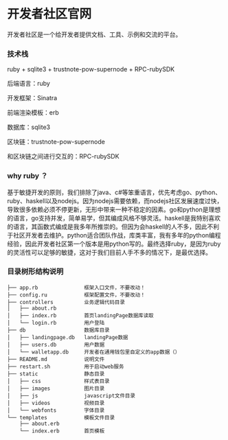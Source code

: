 # 开发者社区官网

开发者社区是一个给开发者提供文档、工具、示例和交流的平台。

### 技术栈

ruby + sqlite3 + trustnote-pow-supernode + RPC-rubySDK

后端语言：ruby

开发框架：Sinatra

前端渲染模板：erb

数据库：sqlite3

区块链：trustnote-pow-supernode

和区块链之间进行交互的：RPC-rubySDK



### why ruby ？

基于敏捷开发的原则，我们排除了java、c#等笨重语言，优先考虑go、python、ruby、haskell以及nodejs。因为nodejs需要依赖，而nodejs社区发展速度过快，导致很多依赖必须不停更新，无形中带来一种不稳定的因素。go和python是理想的语言，go支持并发，简单易学，但其编成风格不够灵活。haskell是我特别喜欢的语言，其函数式编成是我多年所推崇的。但因为会haskell的人不多，因此不利于社区开发者去维护。python适合团队作战，库类丰富，我有多年的python编程经验，因此开发者社区第一个版本是用python写的。最终选择ruby，是因为ruby的灵活性可以足够的敏捷，这对于我们目前人手不多的情况下，是最优选择。



### 目录树形结构说明

```
├── app.rb               框架入口文件，不要改动！
├── config.ru            框架配置文件，不要改动！
├── controllers          业务逻辑代码目录
│   ├── about.rb         
│   ├── index.rb         首页landingPage数据库读取
│   └── login.rb         用户登陆
├── db                   数据库目录
│   ├── landingpage.db   landingPage数据
│   ├── users.db         用户数据
│   └── walletapp.db     开发者在通用钱包里自定义的app数据（）
├── README.md            说明文件
├── restart.sh           用于启动web服务
├── static               静态目录
│   ├── css              样式表目录
│   ├── images           图片目录
│   ├── js               javascript文件目录
│   ├── videos           视频目录
│   └── webfonts         字体目录
└── templates            模板文件目录
    ├── about.erb        
    └── index.erb        首页模板
```

